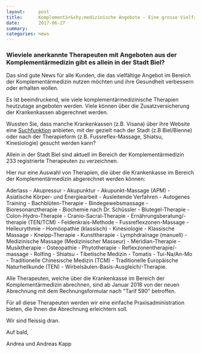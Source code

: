 ```yaml
---
layout:     post
title:      Komplementär&shy;medizinische Angebote - Eine grosse Vielfalt
date:       2017-06-27
summary:    
categories: news
---
```


### Wieviele anerkannte Therapeuten mit Angeboten aus der Komplementärmedizin gibt es allein in der Stadt Biel?

Das sind gute News für alle Kunden, die das vielfältige Angebot im Bereich der Komplementärmedizin nutzen möchten und ihre Gesundheit verbessern oder erhalten wollen. 

Es ist beeindruckend, wie viele komplementärmedizinische Therapien  heutzutage angeboten werden. Viele können über die Zusatzversicherung der Krankenkassen abgerechnet werden. 

Wussten Sie, dass manche Krankenkassen (z.B. Visana) über ihre Website eine [Suchfunktion](https://entry.visana.ch/b2a/apps/saa/thera/) anbieten, mit der gezielt nach der Stadt (z.B Biel/Bienne) oder nach der Therapieform (z.B. Fussreflex-Massage, Shiatsu, Kinesiologie) gesucht werden kann? 

Allein in der Stadt Biel sind aktuell im Bereich der Komplementärmedizin 233 registrierte Therapeuten zu verzeichnen. 

Hier nur eine Auswahl von Therapien, die über die Krankenkasse im Bereich der Komplementärmedizin abgerechnet werden können:

Aderlass - Akupressur - Akupunktur - Akupunkt-Massage (APM) -Asiatische Körper- und Energiearbeit -
Ausleitende Verfahren - Autogenes Training - Bachblüten-Therapie - Bindegewebsmassage - Bioresonanztherapie - Biochemie nach Dr. Schüssler - Blutegel-Therapie - Colon-Hydro-Therapie - 
Cranio-Sacral-Therapie - Ernährungsberatung/-therapie (TEN/TCM) - Feldenkrais-Methode - Fussreflexzonen-Massage - Heileurythmie - Homöopathie (klassisch) - Kinesiologie -
Klassische Massage - Kneipp-Therapie - Kunsttherapie - Lymphdrainage (manuell) - Medizinische Massage (Medizinischer Masseur) - Meridian-Therapie - Musiktherapie - Osteopathie - 
Phytotherapie - Reflexzonentherapie/-massage - Rolfing - Shiatsu - Tibetische Medizin - Tomatis - Tui-Na/An-Mo - Traditionelle Chinesische Medizin (TCM) - 
Traditionelle Europäische Naturheilkunde (TEN) - Wirbelsäulen-Basis-Ausgleich/-Therapie.

Alle Therapeuten, welche über die Krankenkasse im Bereich der Komplementärmedizin abrechnen,
sind ab Januar 2018 von der neuen Abrechnung mit dem Rechnungsformular nach "Tarif 590" betroffen.

Für all diese Therapeuten werden wir eine einfache Praxisadministration bieten, die Ihnen die Abrechnung erleichtern soll.


Wir sind fleissig dran.

Auf bald,

Andrea und Andreas Kapp